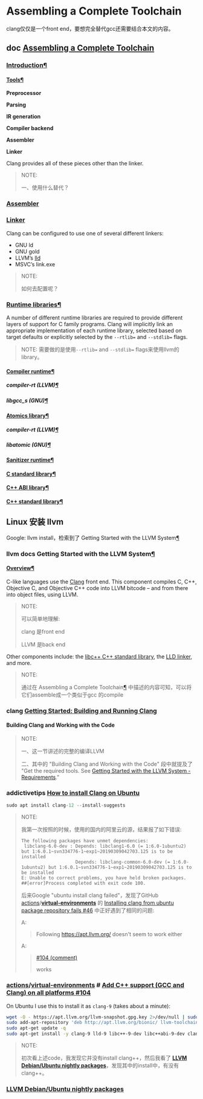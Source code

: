 # Assembling a Complete Toolchain

clang仅仅是一个front end，要想完全替代gcc还需要结合本文的内容。

## doc [Assembling a Complete Toolchain](https://clang.llvm.org/docs/Toolchain.html)

### [Introduction](https://clang.llvm.org/docs/Toolchain.html#id8)[¶](https://clang.llvm.org/docs/Toolchain.html#introduction)

#### [Tools](https://clang.llvm.org/docs/Toolchain.html#id9)[¶](https://clang.llvm.org/docs/Toolchain.html#tools)

**Preprocessor**

**Parsing**

**IR generation**

**Compiler backend**

**Assembler**

**Linker**

Clang provides all of these pieces other than the linker.

> NOTE: 
>
> 一、使用什么替代？

### [Assembler](https://clang.llvm.org/docs/Toolchain.html#id12)

### [Linker](https://clang.llvm.org/docs/Toolchain.html#id13)

Clang can be configured to use one of several different linkers:

- GNU ld
- GNU gold
- LLVM’s [lld](https://lld.llvm.org/)
- MSVC’s link.exe

> NOTE: 
>
> 如何去配置呢？



### [Runtime libraries](https://clang.llvm.org/docs/Toolchain.html#id14)[¶](https://clang.llvm.org/docs/Toolchain.html#runtime-libraries)

A number of different runtime libraries are required to provide different layers of support for C family programs. Clang will implicitly link an appropriate implementation of each runtime library, selected based on target defaults or explicitly selected by the `--rtlib=` and `--stdlib=` flags.

> NOTE: 需要做的是使用`--rtlib=` and `--stdlib=` flags来使用llvm的library。

#### [Compiler runtime](https://clang.llvm.org/docs/Toolchain.html#id15)[¶](https://clang.llvm.org/docs/Toolchain.html#compiler-runtime)



##### compiler-rt (LLVM)[¶](https://clang.llvm.org/docs/Toolchain.html#compiler-rt-llvm)

##### libgcc_s (GNU)[¶](https://clang.llvm.org/docs/Toolchain.html#libgcc-s-gnu)

#### [Atomics library](https://clang.llvm.org/docs/Toolchain.html#id16)[¶](https://clang.llvm.org/docs/Toolchain.html#atomics-library)

##### compiler-rt (LLVM)[¶](https://clang.llvm.org/docs/Toolchain.html#id1)

##### libatomic (GNU)[¶](https://clang.llvm.org/docs/Toolchain.html#libatomic-gnu)

#### [Sanitizer runtime](https://clang.llvm.org/docs/Toolchain.html#id18)[¶](https://clang.llvm.org/docs/Toolchain.html#sanitizer-runtime)

#### [C standard library](https://clang.llvm.org/docs/Toolchain.html#id19)[¶](https://clang.llvm.org/docs/Toolchain.html#c-standard-library)

#### [C++ ABI library](https://clang.llvm.org/docs/Toolchain.html#id20)[¶](https://clang.llvm.org/docs/Toolchain.html#c-abi-library)

#### [C++ standard library](https://clang.llvm.org/docs/Toolchain.html#id21)[¶](https://clang.llvm.org/docs/Toolchain.html#id6)



## Linux 安装 llvm

Google: llvm install，检索到了 Getting Started with the LLVM System[¶](https://llvm.org/docs/GettingStarted.html#getting-started-with-the-llvm-system)



### llvm docs Getting Started with the LLVM System[¶](https://llvm.org/docs/GettingStarted.html#getting-started-with-the-llvm-system)

#### [Overview](https://llvm.org/docs/GettingStarted.html#id4)[¶](https://llvm.org/docs/GettingStarted.html#overview)

C-like languages use the [Clang](https://clang.llvm.org/) front end. This component compiles C, C++, Objective C, and Objective C++ code into LLVM bitcode – and from there into object files, using LLVM.

> NOTE: 
>
> 可以简单地理解: 
>
> clang 是front end
>
> LLVM 是back end

Other components include: the [libc++ C++ standard library](https://libcxx.llvm.org/), the [LLD linker](https://lld.llvm.org/), and more.

> NOTE: 
>
> 通过在 Assembling a Complete Toolchain[¶](https://clang.llvm.org/docs/Toolchain.html#assembling-a-complete-toolchain) 中描述的内容可知，可以将它们assemble成一个类似于gcc 的compile

### clang [Getting Started: Building and Running Clang](https://clang.llvm.org/get_started.html)

#### Building Clang and Working with the Code

> NOTE: 
>
> 一、这一节讲述的完整的编译LLVM
>
> 二、其中的 "Building Clang and Working with the Code" 段中就提及了 "Get the required tools. See [Getting Started with the LLVM System - Requirements](https://llvm.org/docs/GettingStarted.html#requirements)."
>
> 

### addictivetips [How to install Clang on Ubuntu](https://www.addictivetips.com/ubuntu-linux-tips/clang-on-ubuntu/)

```C++
sudo apt install clang-12 --install-suggests
```

> NOTE: 
>
> 我第一次按照的时候，使用的国内的阿里云的源，结果报了如下错误:
>
> ```shell
> The following packages have unmet dependencies:
>  libclang-6.0-dev : Depends: libclang1-6.0 (= 1:6.0-1ubuntu2) but 1:6.0.1~svn334776-1~exp1~20190309042703.125 is to be installed
>                     Depends: libclang-common-6.0-dev (= 1:6.0-1ubuntu2) but 1:6.0.1~svn334776-1~exp1~20190309042703.125 is to be installed
> E: Unable to correct problems, you have held broken packages.
> ##[error]Process completed with exit code 100.
> ```
>
> 后来Google "ubuntu install clang failed"，发现了GitHub [actions](https://github.com/actions)/**[virtual-environments](https://github.com/actions/virtual-environments)** 的 [Installing clang from ubuntu package repository fails #46](https://github.com/actions/virtual-environments/issues/46) 中正好遇到了相同的问题:
>
> A: 
>
> > Following https://apt.llvm.org/ doesn't seem to work either
>
> A:
>
> > [#104 (comment)](https://github.com/actions/virtual-environments/issues/104#issuecomment-555806825)
> >
> > works
>
> 

### [actions](https://github.com/actions)/**[virtual-environments](https://github.com/actions/virtual-environments)** # [Add C++ support (GCC and Clang) on all platforms #104](https://github.com/actions/virtual-environments/issues/104)

On Ubuntu I use this to install it as `clang-9` (takes about a minute):

```sh
wget -O - https://apt.llvm.org/llvm-snapshot.gpg.key 2>/dev/null | sudo apt-key add -
sudo add-apt-repository 'deb http://apt.llvm.org/bionic/ llvm-toolchain-bionic-9 main' -y
sudo apt-get update -q
sudo apt-get install -y clang-9 lld-9 libc++-9-dev libc++abi-9-dev clang-tools-9
```

> NOTE: 
>
> 初次看上述code，我发现它并没有install clang++，然后我看了 [**LLVM Debian/Ubuntu nightly packages**](https://apt.llvm.org/)，发现其中的install中，有没有clang++。



### [**LLVM Debian/Ubuntu nightly packages**](https://apt.llvm.org/)


